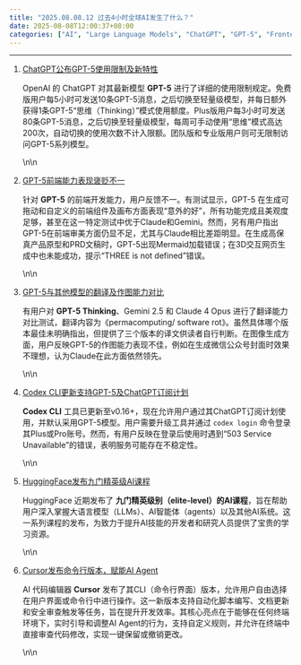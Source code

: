 ```yaml
---
title: "2025.08.08.12 过去4小时全球AI发生了什么？"
date: 2025-08-08T12:00:37+08:00
categories: ["AI", "Large Language Models", "ChatGPT", "GPT-5", "Frontend Development", "Tools"]
---
```


---

1.  [ChatGPT公布GPT-5使用限制及新特性](https://x.com/dotey/status/1953648461179437390)

    OpenAI 的 ChatGPT 对其最新模型 **GPT-5** 进行了详细的使用限制规定。免费版用户每5小时可发送10条GPT-5消息，之后切换至轻量级模型，并每日额外获得1条GPT-5“思维（Thinking）”模式使用额度。Plus版用户每3小时可发送80条GPT-5消息，之后切换至轻量级模型，每周可手动使用“思维”模式高达200次，自动切换的使用次数不计入限额。团队版和专业版用户则可无限制访问GPT-5系列模型。

    \n\n
2.  [GPT-5前端能力表现褒贬不一](https://x.com/op7418/status/1953640511472120037)

    针对 **GPT-5** 的前端开发能力，用户反馈不一。有测试显示，GPT-5 在生成可拖动和自定义的前端组件及画布方面表现“意外的好”，所有功能完成且美观度足够，甚至在这一特定测试中优于Claude和Gemini。然而，另有用户指出GPT-5在前端审美方面仍显不足，尤其与Claude相比差距明显。在生成高保真产品原型和PRD文稿时，GPT-5出现Mermaid加载错误；在3D交互网页生成中也未能成功，提示“THREE is not defined”错误。

    \n\n
3.  [GPT-5与其他模型的翻译及作图能力对比](https://x.com/dotey/status/1953621500839256358)

    有用户对 **GPT-5 Thinking**、Gemini 2.5 和 Claude 4 Opus 进行了翻译能力对比测试，翻译内容为《permacomputing/ software rot》。虽然具体哪个版本最佳未明确指出，但提供了三个版本的译文供读者自行判断。在图像生成方面，用户反映GPT-5的作图能力表现不佳，例如在生成微信公众号封面时效果不理想，认为Claude在此方面依然领先。

    \n\n
4.  [Codex CLI更新支持GPT-5及ChatGPT订阅计划](https://x.com/dotey/status/1953634364098531398)

    **Codex CLI** 工具已更新至v0.16+，现在允许用户通过其ChatGPT订阅计划使用，并默认采用GPT-5模型。用户需要升级工具并通过 `codex login` 命令登录其Plus或Pro账号。然而，有用户反映在登录后使用时遇到“503 Service Unavailable”的错误，表明服务可能存在不稳定性。

    \n\n
5.  [HuggingFace发布九门精英级AI课程](https://x.com/ClementDelangue/status/1953636692872901074)

    HuggingFace 近期发布了 **九门精英级别（elite-level）的AI课程**，旨在帮助用户深入掌握大语言模型（LLMs）、AI智能体（agents）以及其他AI系统。这一系列课程的发布，为致力于提升AI技能的开发者和研究人员提供了宝贵的学习资源。

    \n\n
6.  [Cursor发布命令行版本，赋能AI Agent](https://x.com/op7418/status/1953614359638495530)

    AI 代码编辑器 **Cursor** 发布了其CLI（命令行界面）版本，允许用户自由选择在用户界面或命令行中进行操作。这一新版本支持自动化脚本编写、文档更新和安全审查触发等任务，旨在提升开发效率。其核心亮点在于能够在任何终端环境下，实时引导和调整AI Agent的行为，支持自定义规则，并允许在终端中直接审查代码修改，实现一键保留或撤销更改。

    \n\n